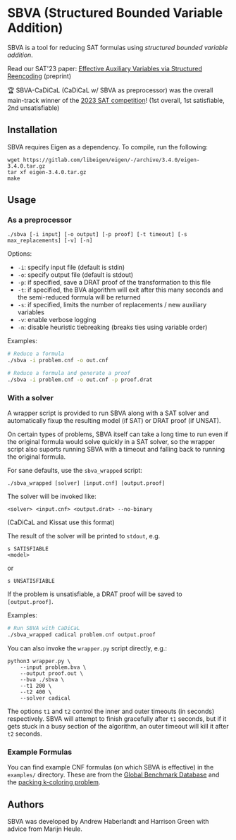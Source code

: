 # SBVA (Structured Bounded Variable Addition)

SBVA is a tool for reducing SAT formulas using _structured bounded variable addition_.

Read our SAT'23 paper: [Effective Auxiliary Variables via Structured Reencoding](https://arxiv.org/pdf/2307.01904.pdf) (preprint)

🏆 SBVA-CaDiCaL (CaDiCaL w/ SBVA as preprocessor) was the overall main-track winner of the [2023 SAT competition](https://satcompetition.github.io/2023/)! (1st overall, 1st satisfiable, 2nd unsatisfiable)

## Installation

SBVA requires Eigen as a dependency. To compile, run the following:

```
wget https://gitlab.com/libeigen/eigen/-/archive/3.4.0/eigen-3.4.0.tar.gz
tar xf eigen-3.4.0.tar.gz
make
```

## Usage

### As a preprocessor

```
./sbva [-i input] [-o output] [-p proof] [-t timeout] [-s max_replacements] [-v] [-n]
```

Options:
* `-i`: specify input file (default is stdin)
* `-o`: specify output file (default is stdout)
* `-p`: if specified, save a DRAT proof of the transformation to this file
* `-t`: if specified, the BVA algorithm will exit after this many seconds and the semi-reduced formula will be returned
* `-s`: if specified, limits the number of replacements / new auxiliary variables
* `-v`: enable verbose logging
* `-n`: disable heuristic tiebreaking (breaks ties using variable order)

Examples:

```sh
# Reduce a formula
./sbva -i problem.cnf -o out.cnf

# Reduce a formula and generate a proof
./sbva -i problem.cnf -o out.cnf -p proof.drat
```

### With a solver

A wrapper script is provided to run SBVA along with a SAT solver and automatically fixup the resulting model (if SAT) or DRAT proof (if UNSAT).

On certain types of problems, SBVA itself can take a long time to run even if the original formula would solve quickly in a SAT solver, so the wrapper script also suports running SBVA with a timeout and falling back to running the original formula.

For sane defaults, use the `sbva_wrapped` script:

```
./sbva_wrapped [solver] [input.cnf] [output.proof]
```

The solver will be invoked like:
```
<solver> <input.cnf> <output.drat> --no-binary
```

(CaDiCaL and Kissat use this format)

The result of the solver will be printed to `stdout`, e.g.

```
s SATISFIABLE
<model>
```

or

```
s UNSATISFIABLE
```

If the problem is unsatisfiable, a DRAT proof will be saved to `[output.proof]`.

Examples:
```sh
# Run SBVA with CaDiCaL
./sbva_wrapped cadical problem.cnf output.proof
```

You can also invoke the `wrapper.py` script directly, e.g.:

```
python3 wrapper.py \
    --input problem.bva \
    --output proof.out \
    --bva ./sbva \
    --t1 200 \
    --t2 400 \
    --solver cadical
```

The options `t1` and `t2` control the inner and outer timeouts (in seconds) respectively. SBVA will attempt to finish gracefully after `t1` seconds, but if it gets stuck in a busy section of the algorithm, an outer timeout will kill it after `t2` seconds.

### Example Formulas

You can find example CNF formulas (on which SBVA is effective) in the `examples/` directory. These are from the [Global Benchmark Database](https://benchmark-database.de/) and the [packing k-coloring problem](https://arxiv.org/abs/2301.09757).


## Authors

SBVA was developed by Andrew Haberlandt and Harrison Green with advice from Marijn Heule.
